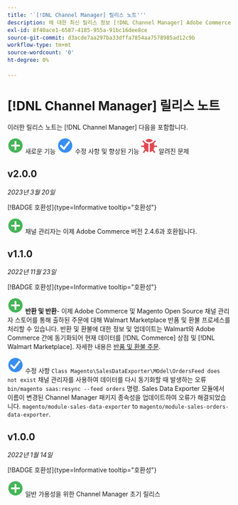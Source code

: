 ```yaml
---
title: '`[!DNL Channel Manager] 릴리스 노트'''
description: 에 대한 최신 릴리스 정보 [!DNL Channel Manager] Adobe Commerce에서 가져옵니다.
exl-id: 8f40ace1-6587-4185-955a-91bc16dee8ce
source-git-commit: d3acde7aa297ba33dffa7854aa7578985ad12c9b
workflow-type: tm+mt
source-wordcount: '0'
ht-degree: 0%

---
```


# [!DNL Channel Manager] 릴리스 노트

이러한 릴리스 노트는 [!DNL Channel Manager] 다음을 포함합니다.

![새로 만들기](../assets/new.svg) 새로운 기능
![해결된 문제](../assets/fix.svg) 수정 사항 및 향상된 기능
![알려진 문제](../assets/bug.svg) 알려진 문제


## v2.0.0

*2023년 3월 20일*

[!BADGE 호환성]{type=Informative tooltip="호환성"}

![새로 만들기](../assets/new.svg)<!--CHAN-5893--> 채널 관리자는 이제 Adobe Commerce 버전 2.4.6과 호환됩니다.

## v1.1.0

*2022년 11월 23일*

[!BADGE 호환성]{type=Informative tooltip="호환성"}

![새로 만들기](../assets/new.svg)<!--CHAN-5204--> **반환 및 반환**- 이제 Adobe Commerce 및 Magento Open Source 채널 관리자 스토어를 통해 출하된 주문에 대해 Walmart Marketplace 반품 및 환불 프로세스를 처리할 수 있습니다. 반환 및 환불에 대한 정보 및 업데이트는 Walmart와 Adobe Commerce 간에 동기화되어 현재 데이터를 [!DNL Commerce] 상점 및 [!DNL Walmart Marketplace]. 자세한 내용은 [반품 및 환불 주문](return-refund-orders.md).

![고정](../assets/fix.svg)<!--CHAN-5661--> 수정 사항 `Class Magento\SalesDataExporter\MOdel\OrdersFeed does not exist` 채널 관리자를 사용하여 데이터를 다시 동기화할 때 발생하는 오류 `bin/magento saas:resync --feed orders` 명령. Sales Data Exporter 모듈에서 이름이 변경된 Channel Manager 패키지 종속성을 업데이트하여 오류가 해결되었습니다. `magento/module-sales-data-exporter` to `magento/module-sales-orders-data-exporter`.

## v1.0.0

*2022년 1월 14일*

[!BADGE 호환성]{type=Informative tooltip="호환성"}

![새로 만들기](../assets/new.svg) 일반 가용성을 위한 Channel Manager 초기 릴리스

